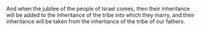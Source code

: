 And when the jubilee of the people of Israel comes, then their inheritance will be added to the inheritance of the tribe into which they marry, and their inheritance will be taken from the inheritance of the tribe of our fathers.
